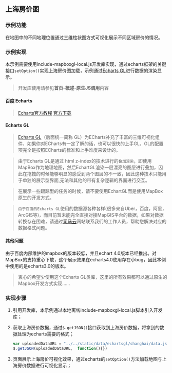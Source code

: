 ## 上海房价图


### 示例功能

在地图中的不同地理位置通过三维柱状图方式可视化展示不同区域房价的情况。

### 示例实现

本示例需要使用include-mapboxgl-local.js开发库实现，通过echarts框架的关键接口`setOption()`实现上海房价图加载，示例通过<a target="_blank" href="https://echarts.apache.org/zh/tutorial.html#%E4%BD%BF%E7%94%A8%20ECharts%20GL%20%E5%AE%9E%E7%8E%B0%E5%9F%BA%E7%A1%80%E7%9A%84%E4%B8%89%E7%BB%B4%E5%8F%AF%E8%A7%86%E5%8C%96">Echarts GL</a>进行数据的渲染显示。

> 开发库使用请参见**首页**-**概述**-**原生JS调用**内容

#### 百度 Echarts

> <a target="_blank" href="http://echarts.baidu.com/api.html#echarts">Echarts官方教程</a>  <a href="http://echarts.baidu.com/download.html" target="_blank">官方下载</a>

#### Echarts GL

> <a target="_blank" href="https://echarts.apache.org/zh/tutorial.html#%E4%BD%BF%E7%94%A8%20ECharts%20GL%20%E5%AE%9E%E7%8E%B0%E5%9F%BA%E7%A1%80%E7%9A%84%E4%B8%89%E7%BB%B4%E5%8F%AF%E8%A7%86%E5%8C%96">Echarts GL</a>（后面统一简称 GL）为ECharts补充了丰富的三维可视化组件，如果你对ECharts有一定了解的话，也可以很快的上手GL，GL的配置项完全是按照ECharts的标准和上手难度来设计的。

> 由于Echarts GL是通过 html z-index的技术进行的`叠加渲染`，即使用MapBox作为地理地图，然后EchartGL渲染一层漂亮的图层进行叠加，因此在拖拽的时候能够明显的感受到两个图层的不一致，因此这种技术只能用于单独的展示型界面,无法和其他的带有复杂逻辑的界面进行交互。

> 在展示一些跟踪型的任务的时候，请不要使用EchartGL而是使用MapBox原生的开发方式。

> `由于百度的Echarts GL`使用的数据源各种各样(很多来自Uber，百度，阿里，ArcGIS等)，而目前暂未能完全直接对接MapGIS平台的数据，如果对数据转换存在困难，请通过<a target="_blank" href="http://smaryun.com/dev/">司马云</a>网站联系我们的工作人员，帮助您解决对应的数据格式问题。

#### 其他问题

由于百度内部维护的mapbox的版本较低，并且echart 4.0版本已经推出。对MapBox的支持重心下放，这个展示效果在echarts4.0使用存在小bug，因此本例中使用的是echarts3.0的版本。

> 衷心的希望少使用这个Echarts GL类库，这里的所有效果都可以通过原生的Mapbox开发方式实现......

### 实现步骤


1. 引用开发库，本示例通过本地离线include-mapboxgl-local.js脚本引入开发库；

2. 获取上海房价数据，通过`$.getJSON()`接口获取到上海房价数据，将拿到的数据处理为echarts需要的格式；

   ```javascript
   var uploadedDataURL = "../../static/data/echartsgl/shanghai/data.json";
   $.getJSON(uploadedDataURL,  function(){})
   ```
   
3. 页面展示上海房价可视化效果，通过echarts的`setOption()`方法加载地图与上海房价数据进行可视化显示；